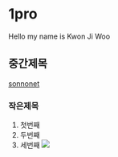 # 1pro
Hello my name is Kwon Ji Woo
## 중간제목
[sonnonet](https://github.com/Jiwoo9)
### 작은제목
1. 첫번째
2. 두번째
3. 세번째
<img width="" height="" src="./Png/19173037_jiwoo.png"></img>
